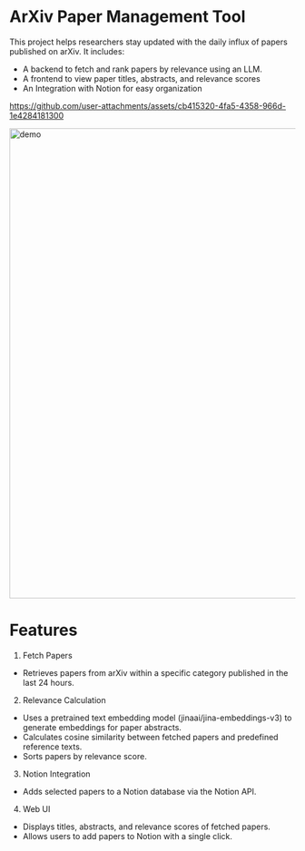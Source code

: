 # ArXiv Paper Management Tool


This project helps researchers stay updated with the daily influx of papers published on arXiv. It includes:
* A backend to fetch and rank papers by relevance using an LLM.
* A frontend to view paper titles, abstracts, and relevance scores
* An Integration with Notion for easy organization

https://github.com/user-attachments/assets/cb415320-4fa5-4358-966d-1e4284181300


<img width="829" alt="demo" src="https://github.com/user-attachments/assets/032487af-17a0-46dc-b337-82679a62c5fd" />

# Features

1. Fetch Papers
  * Retrieves papers from arXiv within a specific category published in the last 24 hours.
2. Relevance Calculation
  * Uses a pretrained text embedding model (jinaai/jina-embeddings-v3) to generate embeddings for paper abstracts.
  * Calculates cosine similarity between fetched papers and predefined reference texts.
  * Sorts papers by relevance score.
3. Notion Integration
  * Adds selected papers to a Notion database via the Notion API.
4. Web UI
  * Displays titles, abstracts, and relevance scores of fetched papers.
  * Allows users to add papers to Notion with a single click.
